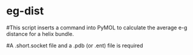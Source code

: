 # eg-dist

#This script inserts a command into PyMOL to calculate the average e-g distance for a helix bundle.

#A .short.socket file and a .pdb (or .ent) file is required
